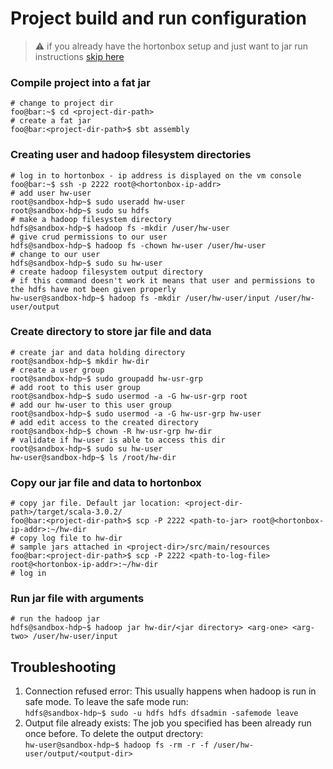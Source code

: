 # Project build and run configuration

> :warning: if you already have the hortonbox setup and just want to jar run instructions [skip here](#run-jar-file-with-arguments)
### Compile project into a fat jar
```console
# change to project dir
foo@bar:~$ cd <project-dir-path>
# create a fat jar
foo@bar:<project-dir-path>$ sbt assembly
```

### Creating user and hadoop filesystem directories
```console
# log in to hortonbox - ip address is displayed on the vm console
foo@bar:~$ ssh -p 2222 root@<hortonbox-ip-addr>
# add user hw-user
root@sandbox-hdp~$ sudo useradd hw-user
root@sandbox-hdp~$ sudo su hdfs
# make a hadoop filesystem directory
hdfs@sandbox-hdp~$ hadoop fs -mkdir /user/hw-user
# give crud permissions to our user
hdfs@sandbox-hdp~$ hadoop fs -chown hw-user /user/hw-user
# change to our user
hdfs@sandbox-hdp~$ sudo su hw-user
# create hadoop filesystem output directory
# if this command doesn't work it means that user and permissions to the hdfs have not been given properly
hw-user@sandbox-hdp~$ hadoop fs -mkdir /user/hw-user/input /user/hw-user/output
```
### Create directory to store jar file and data
```console
# create jar and data holding directory
root@sandbox-hdp~$ mkdir hw-dir
# create a user group
root@sandbox-hdp~$ sudo groupadd hw-usr-grp
# add root to this user group
root@sandbox-hdp~$ sudo usermod -a -G hw-usr-grp root
# add our hw-user to this user group
root@sandbox-hdp~$ sudo usermod -a -G hw-usr-grp hw-user
# add edit access to the created directory
root@sandbox-hdp~$ chown -R hw-usr-grp hw-dir
# validate if hw-user is able to access this dir
root@sandbox-hdp~$ sudo su hw-user
hw-user@sandbox-hdp~$ ls /root/hw-dir
```
### Copy our jar file and data to hortonbox
```console
# copy jar file. Default jar location: <project-dir-path>/target/scala-3.0.2/
foo@bar:<project-dir-path>$ scp -P 2222 <path-to-jar> root@<hortonbox-ip-addr>:~/hw-dir
# copy log file to hw-dir
# sample jars attached in <project-dir>/src/main/resources
foo@bar:<project-dir-path>$ scp -P 2222 <path-to-log-file> root@<hortonbox-ip-addr>:~/hw-dir
# log in 
```
### Run jar file with arguments
```console
# run the hadoop jar 
hdfs@sandbox-hdp~$ hadoop jar hw-dir/<jar directory> <arg-one> <arg-two> /user/hw-user/input

```

## Troubleshooting

1. Connection refused error: This usually happens when hadoop is run in safe mode. To leave the safe mode run:<br />
```hdfs@sandbox-hdp~$ sudo -u hdfs hdfs dfsadmin -safemode leave```
2. Output file already exists: The job you specified has been already run once before. To delete the output drectory: <br />
```hw-user@sandbox-hdp~$ hadoop fs -rm -r -f /user/hw-user/output/<output-dir>```